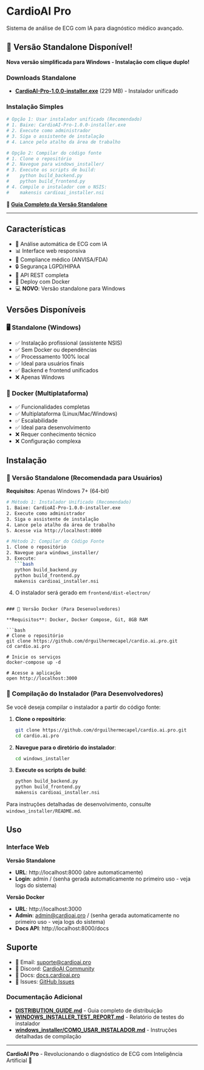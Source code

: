 # CardioAI Pro

Sistema de análise de ECG com IA para diagnóstico médico avançado.

## 🚀 Versão Standalone Disponível!

**Nova versão simplificada para Windows - Instalação com clique duplo!**

### Downloads Standalone
- **[CardioAI-Pro-1.0.0-installer.exe](frontend/dist-electron/CardioAI-Pro-1.0.0-installer.exe)** (229 MB) - Instalador unificado

### Instalação Simples
```bash
# Opção 1: Usar instalador unificado (Recomendado)
# 1. Baixe: CardioAI-Pro-1.0.0-installer.exe
# 2. Execute como administrador
# 3. Siga o assistente de instalação
# 4. Lance pelo atalho da área de trabalho

# Opção 2: Compilar do código fonte
# 1. Clone o repositório
# 2. Navegue para windows_installer/
# 3. Execute os scripts de build:
#    python build_backend.py
#    python build_frontend.py
# 4. Compile o instalador com o NSIS:
#    makensis cardioai_installer.nsi
```

**📖 [Guia Completo da Versão Standalone](README-STANDALONE.md)**

---

## Características

- 🔬 Análise automática de ECG com IA
- 📊 Interface web responsiva
- 🏥 Compliance médico (ANVISA/FDA)
- 🔒 Segurança LGPD/HIPAA
- 📱 API REST completa
- 🚀 Deploy com Docker
- 💻 **NOVO**: Versão standalone para Windows

## Versões Disponíveis

### 🖥️ Standalone (Windows)
- ✅ Instalação profissional (assistente NSIS)
- ✅ Sem Docker ou dependências
- ✅ Processamento 100% local
- ✅ Ideal para usuários finais
- ✅ Backend e frontend unificados
- ❌ Apenas Windows

### 🐳 Docker (Multiplataforma)
- ✅ Funcionalidades completas
- ✅ Multiplataforma (Linux/Mac/Windows)
- ✅ Escalabilidade
- ✅ Ideal para desenvolvimento
- ❌ Requer conhecimento técnico
- ❌ Configuração complexa

## Instalação

### 🎯 Versão Standalone (Recomendada para Usuários)

**Requisitos**: Apenas Windows 7+ (64-bit)

```bash
# Método 1: Instalador Unificado (Recomendado)
1. Baixe: CardioAI-Pro-1.0.0-installer.exe
2. Execute como administrador
3. Siga o assistente de instalação
4. Lance pelo atalho da área de trabalho
5. Acesse via http://localhost:8000

# Método 2: Compilar do Código Fonte
1. Clone o repositório
2. Navegue para windows_installer/
3. Execute:
   ```bash
   python build_backend.py
   python build_frontend.py
   makensis cardioai_installer.nsi
   ```
4. O instalador será gerado em `frontend/dist-electron/`
```

### 🐳 Versão Docker (Para Desenvolvedores)

**Requisitos**: Docker, Docker Compose, Git, 8GB RAM

```bash
# Clone o repositório
git clone https://github.com/drguilhermecapel/cardio.ai.pro.git
cd cardio.ai.pro

# Inicie os serviços
docker-compose up -d

# Acesse a aplicação
open http://localhost:3000
```

### 🔧 Compilação do Instalador (Para Desenvolvedores)

Se você deseja compilar o instalador a partir do código fonte:

1. **Clone o repositório**:
   ```bash
   git clone https://github.com/drguilhermecapel/cardio.ai.pro.git
   cd cardio.ai.pro
   ```

2. **Navegue para o diretório do instalador**:
   ```bash
   cd windows_installer
   ```

3. **Execute os scripts de build**:
   ```bash
   python build_backend.py
   python build_frontend.py
   makensis cardioai_installer.nsi
   ```

Para instruções detalhadas de desenvolvimento, consulte `windows_installer/README.md`.

## Uso

### Interface Web

**Versão Standalone**
- **URL**: http://localhost:8000 (abre automaticamente)
- **Login**: admin / (senha gerada automaticamente no primeiro uso - veja logs do sistema)

**Versão Docker**
- **URL**: http://localhost:3000
- **Admin**: admin@cardioai.pro / (senha gerada automaticamente no primeiro uso - veja logs do sistema)
- **Docs API**: http://localhost:8000/docs

## Suporte

- 📧 Email: suporte@cardioai.pro
- 💬 Discord: [CardioAI Community](https://discord.gg/cardioai)
- 📖 Docs: [docs.cardioai.pro](https://docs.cardioai.pro)
- 🐛 Issues: [GitHub Issues](https://github.com/drguilhermecapel/cardio.ai.pro/issues)

### Documentação Adicional
- **[DISTRIBUTION_GUIDE.md](DISTRIBUTION_GUIDE.md)** - Guia completo de distribuição
- **[WINDOWS_INSTALLER_TEST_REPORT.md](WINDOWS_INSTALLER_TEST_REPORT.md)** - Relatório de testes do instalador
- **[windows_installer/COMO_USAR_INSTALADOR.md](windows_installer/COMO_USAR_INSTALADOR.md)** - Instruções detalhadas de compilação

---

**CardioAI Pro** - Revolucionando o diagnóstico de ECG com Inteligência Artificial 🚀

